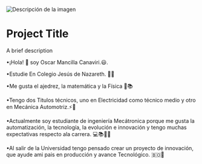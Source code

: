 
![Descripción de la imagen](https://images.app.goo.gl/TDa2Tgw3ydpDCTtQ6)
# Project Title

A brief description

  •¡Hola! 👋 soy Oscar Mancilla Canaviri.😃. 

  •Estudie En Colegio Jesús de Nazareth. 🧑‍🎓

  •Me gusta el ajedrez, la matemática y la Física 📝📚

  •Tengo dos Titulos técnicos, uno en Electricidad como 
    técnico medio y otro en Mecánica Automotriz.⚡🔧

  •Actualmente soy estudiante de ingeniería Mecátronica 
   porque me gusta la automatización, la tecnología, la 
   evolución e innovación y tengo muchas expectativas 
    respecto ala carrera. 💻📚🧑‍💻

  •Al salir de la Universidad tengo pensado crear un proyecto 
   de innovación, que ayude ami pais en producción y avance 
   Tecnológico. 🇧🇴🦾
